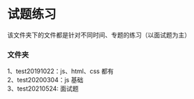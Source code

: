 # 试题练习

该文件夹下的文件都是针对不同时间、专题的练习（以面试题为主）

### 文件夹

1、test20191022：js、html、css 都有  
2、test20200304：js 基础  
3、test20210524: 面试题

